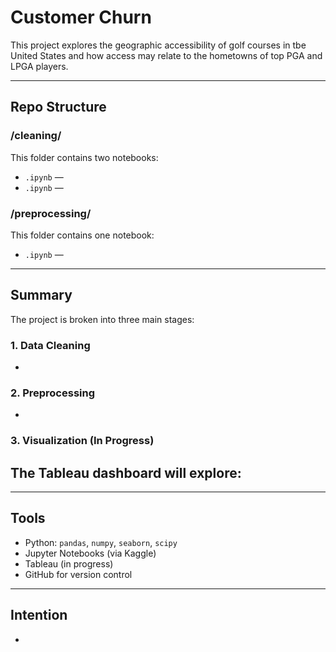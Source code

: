 # Customer Churn
This project explores the geographic accessibility of golf courses in tbe United States and how access may relate to the hometowns of top PGA and LPGA players.

---

## Repo Structure

### /cleaning/
This folder contains two notebooks:
- `.ipynb` — 
- `.ipynb` — 

### /preprocessing/
This folder contains one notebook:
- `.ipynb` — 

---

## Summary

The project is broken into three main stages:

### 1. Data Cleaning
-

### 2. Preprocessing
- 

### 3. Visualization (In Progress)
The Tableau dashboard will explore:
- 

---

## Tools

- Python: `pandas`, `numpy`, `seaborn`, `scipy`
- Jupyter Notebooks (via Kaggle)
- Tableau (in progress)
- GitHub for version control

---

## Intention

- 
